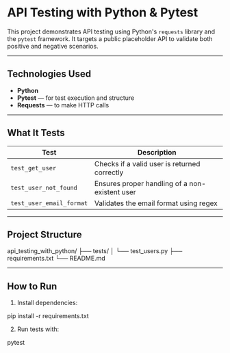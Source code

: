 # API Testing with Python & Pytest

This project demonstrates API testing using Python's `requests` library and the `pytest` framework. It targets a public placeholder API to validate both positive and negative scenarios.

---

## Technologies Used

- **Python**
- **Pytest** — for test execution and structure
- **Requests** — to make HTTP calls

---

## What It Tests

| Test | Description |
|------|-------------|
| `test_get_user` | Checks if a valid user is returned correctly |
| `test_user_not_found` | Ensures proper handling of a non-existent user |
| `test_user_email_format` | Validates the email format using regex |

---

##  Project Structure

api_testing_with_python/
├── tests/
│ └── test_users.py
├── requirements.txt
└── README.md


---

## How to Run

1. Install dependencies:
   
pip install -r requirements.txt

2. Run tests with:
   
pytest

